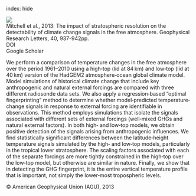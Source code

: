 index: hide

<div class="Citation">
    <div class="Citation-thumb CitationThumb-linked"  data-href="https://doi.org/10.1002/grl.50177">
      <img src="https://static.claimspace.cloud/climate-study-static/refs/thumbs/10/Mitchell_et_al_2013-thumb.png" />
    </div>

  <div class="Citation-body">
    <div class="Citation-text">Mitchell et al., 2013: The impact of stratospheric resolution on the detectability of climate change signals in the free atmosphere. <span class="Article-journal">Geophysical Research Letters, </span><span class="Article-volume">40, </span>937-942pp.</div>
    <div class="Citation-links">
      <div class="CitationLink" data-href="https://doi.org/10.1002/grl.50177">
        <div class="CitationLink-icon CitationLink-Doi"></div>
        <div class="CitationLink-text">DOI</div>
      </div>
      <div class="CitationLink" data-href="https://scholar.google.com/scholar?q=10.1002/grl.50177">
        <div class="CitationLink-icon CitationLink-Scholar"></div>
        <div class="CitationLink-text">Google Scholar</div>
      </div>
    </div>
  </div>
</div>

We perform a comparison of temperature changes in the free atmosphere over the period 1961–2010 using a high‐top (lid at 84 km) and low‐top (lid at 40 km) version of the HadGEM2 atmosphere‐ocean global climate model. Model simulations of historical climate change that include key anthropogenic and natural external forcings are compared with three different radiosonde data sets. We also apply a regression‐based “optimal fingerprinting” method to determine whether model‐predicted temperature‐change signals in response to external forcing are identifiable in observations. This method employs simulations that isolate the signals associated with different sets of external forcings (well‐mixed GHGs and natural external factors). In both high‐ and low‐top models, we obtain positive detection of the signals arising from anthropogenic influences. We find statistically significant differences between the latitude‐height temperature signals simulated by the high‐ and low‐top models, particularly in the tropical lower stratosphere. The scaling factors associated with each of the separate forcings are more tightly constrained in the high‐top over the low‐top model, but otherwise are similar in nature. Finally, we show that in detecting the GHG fingerprint, it is the entire vertical temperature profile that is important, not simply the lower‐most tropospheric levels.

<div class="Citation-copy">
&copy; American Geophysical Union (AGU), 2013
</div>